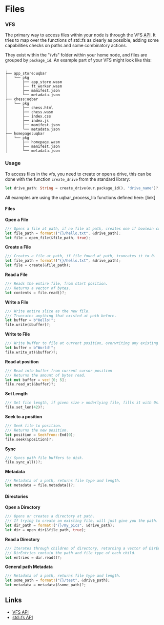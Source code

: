 # Files

### VFS

The primary way to access files within your node is through the VFS [API](./apis/vfs.md).
It tries to map over the functions of std::fs as clearly as possible, adding some capabilities checks on paths and some combinatory actions.

They exist within the "/vfs" folder within your home node, and files are grouped by `package_id`.
An example part of your VFS might look like this:

```
.
├── app_store:uqbar
│   └── pkg
│       ├── app_store.wasm
│       ├── ft_worker.wasm
│       ├── manifest.json
│       └── metadata.json
├── chess:uqbar
│   └── pkg
│       ├── chess.html
│       ├── chess.wasm
│       ├── index.css
│       ├── index.js
│       ├── manifest.json
│       └── metadata.json
├── homepage:uqbar
│   └── pkg
│       ├── homepage.wasm
│       ├── manifest.json
│       └── metadata.json
```

### Usage

To access files in the vfs, you need to create or open a drive, this can be done with the function `create_drive` from the standard library:

```rust
let drive_path: String = create_drive(our.package_id(), "drive_name")?;
```

All examples are using the uqbar_process_lib functions defined here: [link]

#### Files

**Open a File**

```rust
/// Opens a file at path, if no file at path, creates one if boolean create is true.
let file_path = format!("{}/hello.txt", &drive_path);
let file = open_file(&file_path, true);
```

**Create a File**

```rust
/// Creates a file at path, if file found at path, truncates it to 0.
let file_path = format!("{}/hello.txt", &drive_path);
let file = create(&file_path);
```

**Read a File**

```rust
/// Reads the entire file, from start position.
/// Returns a vector of bytes.
let contents = file.read()?;
```

**Write a File**

```rust
/// Write entire slice as the new file.
/// Truncates anything that existed at path before.
let buffer = b"Hello!";
file.write(&buffer)?;
```

**Write to File**

```rust
/// Write buffer to file at current position, overwriting any existing data.
let buffer = b"World!";
file.write_at(&buffer)?;
```

**Read at position**

```rust
/// Read into buffer from current cursor position
/// Returns the amount of bytes read.
let mut buffer = vec![0; 5]; 
file.read_at(&buffer)?;
```

**Set Length**

```rust
/// Set file length, if given size > underlying file, fills it with 0s.
file.set_len(42)?;
```

**Seek to a position**

```rust
/// Seek file to position.
/// Returns the new position.
let position = SeekFrom::End(0);
file.seek(&position)?;
```

**Sync**

```rust
/// Syncs path file buffers to disk.
file.sync_all()?;
```

**Metadata**

```rust
/// Metadata of a path, returns file type and length.
let metadata = file.metadata()?;
```

#### Directories

**Open a Directory**

```rust
/// Opens or creates a directory at path.
/// If trying to create an existing file, will just give you the path.
let dir_path = format!("{}/my_pics", &drive_path);
let dir = open_dir(&file_path, true);
```

**Read a Directory**

```rust
/// Iterates through children of directory, returning a vector of DirEntries.
/// DirEntries contain the path and file type of each child.
let entries = dir.read()?;
```

**General path Metadata**

```rust
/// Metadata of a path, returns file type and length.
let some_path = format!("{}/test", &drive_path);
let metadata = metadata(&some_path)?;
```

## Links

- [VFS API](./apis/vfs.md)
- [std::fs API](https://doc.rust-lang.org/std/fs/index.html)
